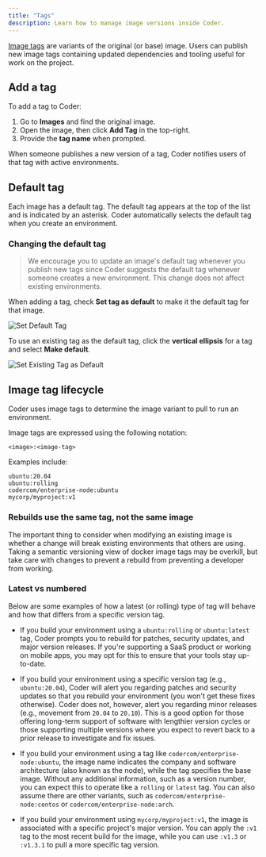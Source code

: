 ```yaml
---
title: "Tags"
description: Learn how to manage image versions inside Coder.
---
```


<a href="https://docs.docker.com/engine/reference/commandline/tag/"
target="_blank" rel="noreferrer noopener">Image tags</a> are variants of the
original (or base) image. Users can publish new image tags containing updated
dependencies and tooling useful for work on the project.

## Add a tag

To add a tag to Coder:

1. Go to **Images** and find the original image.
1. Open the image, then click **Add Tag** in the top-right.
1. Provide the **tag name** when prompted.

When someone publishes a new version of a tag, Coder notifies users of that tag
with active environments.

## Default tag

Each image has a default tag. The default tag appears at the top of the list and
is indicated by an asterisk. Coder automatically selects the default tag when
you create an environment.

### Changing the default tag

> We encourage you to update an image's default tag whenever you publish new
> tags since Coder suggests the default tag whenever someone creates a new
> environment. This change does not affect existing environments.

When adding a tag, check **Set tag as default** to make it the default tag for
that image.

![Set Default Tag](../assets/default-tag.png)

To use an existing tag as the default tag, click the **vertical ellipsis** for a
tag and select **Make default**.

![Set Existing Tag as Default](../assets/existing-tag-as-default.png)

## Image tag lifecycle

Coder uses image tags to determine the image variant to pull to run an
environment.

Image tags are expressed using the following notation:

```text
<image>:<image-tag>
```

Examples include:

```text
ubuntu:20.04
ubuntu:rolling
codercom/enterprise-node:ubuntu
mycorp/myproject:v1
```

### Rebuilds use the same tag, not the same image

The important thing to consider when modifying an existing image is whether a
change will break existing environments that others are using. Taking a semantic
versioning view of docker image tags may be overkill, but take care with changes
to prevent a rebuild from preventing a developer from working.

### Latest vs numbered

Below are some examples of how a latest (or rolling) type of tag will behave and
how that differs from a specific version tag.

- If you build your environment using a `ubuntu:rolling` or `ubuntu:latest` tag,
  Coder prompts you to rebuild for patches, security updates, and major version
  releases. If you're supporting a SaaS product or working on mobile apps, you
  may opt for this to ensure that your tools stay up-to-date.

- If you build your environment using a specific version tag (e.g.,
  `ubuntu:20.04`), Coder will alert you regarding patches and security updates
  so that you rebuild your environment (you won't get these fixes otherwise).
  Coder does not, however, alert you regarding minor releases (e.g., movement
  from `20.04` to `20.10`). This is a good option for those offering long-term
  support of software with lengthier version cycles or those supporting multiple
  versions where you expect to revert back to a prior release to investigate and
  fix issues.

- If you build your environment using a tag like
  `codercom/enterprise-node:ubuntu`, the image name indicates the company and
  software architecture (also known as the node), while the tag specifies the
  base image. Without any additional information, such as a version number, you
  can expect this to operate like a `rolling` or `latest` tag. You can also
  assume there are other variants, such as `codercom/enterprise-node:centos` or
  `codercom/enterprise-node:arch`.

- If you build your environment using `mycorp/myproject:v1`, the image is
  associated with a specific project's major version. You can apply the `:v1`
  tag to the most recent build for the image, while you can use `:v1.3` or
  `:v1.3.1` to pull a more specific tag version.
